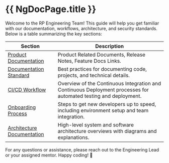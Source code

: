 # {{ NgDocPage.title }}

Welcome to the RP Engineering Team! This guide will help you get familiar with our documentation, workflows, architecture, and security standards. Below is a table summarizing the key sections:

| **Section**                | **Description**                                                                                                   |
|----------------------------|-------------------------------------------------------------------------------------------------------------------|
| [Product Documentation](/product-documentation) | Product Related Documents, Release Notes, Feature Docs Links.                                                    |
| [Documentation Standard](/documentation-standard) | Best practices for documenting code, projects, and technical details.                                                    |
| [CI/CD Workflow](/ci-cd-workflow)                 | Overview of the Continuous Integration and Continuous Deployment processes for automated testing and deployment.           |
| [Onboarding Process](/onboarding-process)         | Steps to get new developers up to speed, including environment setup and team integration.                                |
| [Architecture Documentation](/architecture-documentation) | High-level system and software architecture overviews with diagrams and explanations.                        |


For any questions or assistance, please reach out to the Engineering Lead or your assigned mentor. Happy coding! 🚀

